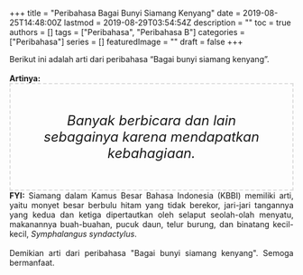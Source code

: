 +++
title = "Peribahasa Bagai Bunyi Siamang Kenyang"
date = 2019-08-25T14:48:00Z
lastmod = 2019-08-29T03:54:54Z
description = ""
toc = true
authors = []
tags = ["Peribahasa", "Peribahasa B"]
categories = ["Peribahasa"]
series = []
featuredImage = ""
draft = false
+++

<div dir="ltr" style="text-align: left;" trbidi="on"><div style="text-align: justify;">Berikut ini adalah arti dari peribahasa “Bagai bunyi siamang kenyang”.</div><br /><div style="text-align: justify;"><b>Artinya:</b></div><div style="border: 2px dashed #ddd; font-size: 24px; height: auto; margin: 0 auto; padding: 50px; text-align: center; width: auto;"><i>Banyak berbicara dan lain sebagainya karena mendapatkan kebahagiaan.</i></div><div style="text-align: justify;"><b>FYI:</b> Siamang dalam Kamus Besar Bahasa Indonesia (KBBI) memiliki arti, yaitu monyet besar berbulu hitam yang tidak berekor, jari-jari tangannya yang kedua dan ketiga dipertautkan oleh selaput seolah-olah menyatu, makanannya buah-buahan, pucuk daun, telur burung, dan binatang kecil-kecil, <i>Symphalangus syndactylus</i>.<br /><br /></div><div style="text-align: justify;">Demikian arti dari peribahasa "Bagai bunyi siamang kenyang". Semoga bermanfaat.</div></div>
